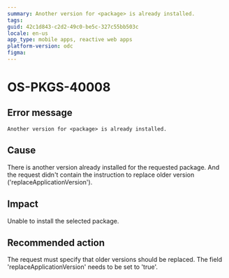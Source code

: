 ```yaml
---
summary: Another version for <package> is already installed.
tags:
guid: 42c1d843-c2d2-49c0-be5c-327c55bb503c
locale: en-us
app_type: mobile apps, reactive web apps
platform-version: odc
figma:
---
```


# OS-PKGS-40008

## Error message

`Another version for <package> is already installed.`

## Cause

There is another version already installed for the requested package.
And the request didn't contain the instruction to replace older version ('replaceApplicationVersion').

## Impact

Unable to install the selected package.

## Recommended action

The request must specify that older versions should be replaced.
The field 'replaceApplicationVersion' needs to be set to 'true'.
